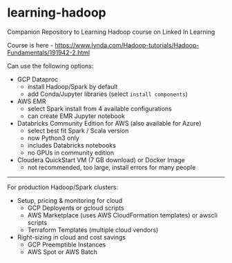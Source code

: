 # learning-hadoop
Companion Repository to Learning Hadoop course on Linked In Learning

Course is here - https://www.lynda.com/Hadoop-tutorials/Hadoop-Fundamentals/191942-2.html

Can use the following options:
- GCP Dataproc 
    - install Hadoop/Spark by default 
    - add Conda/Jupyter libraries (select `install components`)
- AWS EMR 
    - select Spark install from 4 available configurations
    - can create EMR Jupyter notebook
- Databricks Community Edition for AWS (also available for Azure)
    - select best fit Spark / Scala version
    - now Python3 only
    - includes Databricks notebooks
    - no GPUs in community edition
- Cloudera QuickStart VM (7 GB download) or Docker Image
    - not recommended, too large, install errors for many people
---

For production Hadoop/Spark clusters:
- Setup, pricing & monitoring for cloud
    - GCP Deployents or gcloud scripts
    - AWS Marketplace (uses AWS CloudFormation templates) or awscli scripts
    - Terraform Templates (multiple cloud vendors)
- Right-sizing in cloud and cost savings
    - GCP Preemptible Instances
    - AWS Spot or AWS Batch
